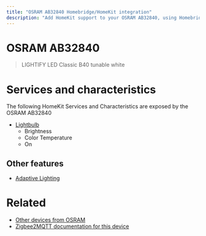 ```yaml
---
title: "OSRAM AB32840 Homebridge/HomeKit integration"
description: "Add HomeKit support to your OSRAM AB32840, using Homebridge, Zigbee2MQTT and homebridge-z2m."
---
```

<!---
This file has been GENERATED using src/docgen/docgen.ts
DO NOT EDIT THIS FILE MANUALLY!
-->
# OSRAM AB32840
> LIGHTIFY LED Classic B40 tunable white


# Services and characteristics
The following HomeKit Services and Characteristics are exposed by
the OSRAM AB32840

* [Lightbulb](../../light.md)
  * Brightness
  * Color Temperature
  * On

## Other features
* [Adaptive Lighting](../../light.md)

# Related
* [Other devices from OSRAM](../index.md#osram)
* [Zigbee2MQTT documentation for this device](https://www.zigbee2mqtt.io/devices/AB32840.html)